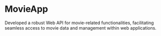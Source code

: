 # MovieApp
Developed a robust Web API for movie-related functionalities, facilitating seamless access to movie data and management within web applications.
